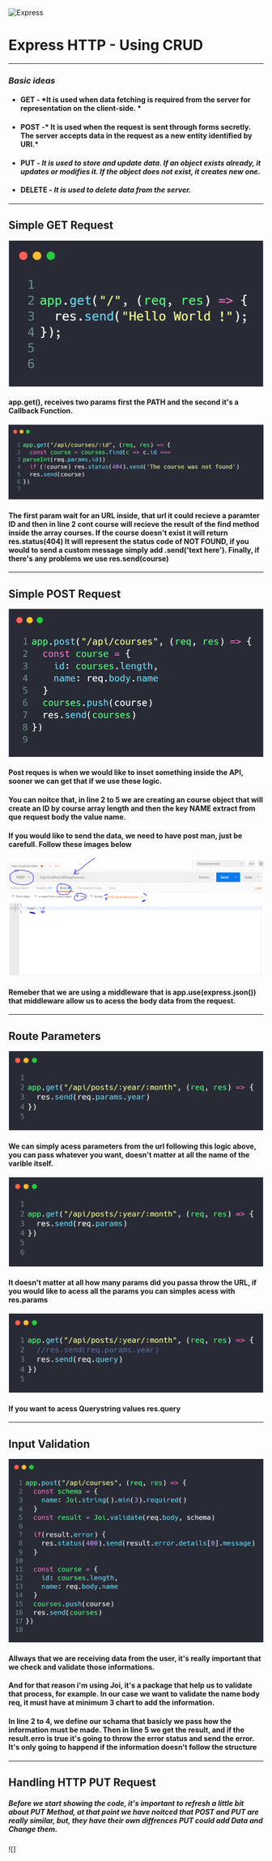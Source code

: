 ![Express](https://miro.medium.com/max/365/1*Jr3NFSKTfQWRUyjblBSKeg.png)
# Express HTTP - Using CRUD
-----

### *Basic ideas*

* #### **GET** - *It is used when data fetching is required from the server for representation on the client-side.  *
* #### **POST** -* It is used when the request is sent through forms secretly. The server accepts data in the request as a new entity identified by URI.*
* #### **PUT** - *It is used to store and update data. If an object exists already, it updates or modifies it. If the object does not exist, it creates new one.*
* #### **DELETE** - *It is used to delete data from the server.*

-----

## **Simple GET Request**

![GETMETHOD](index-f16a26babc.png)
#### app.get(), receives two params first the **PATH** and the second it's a **Callback Function**.

![GETMETHOD2](index-ff536b6626.png)

#### The first param wait for an URL inside, that url it could recieve a paramter ID and then in line 2 **cont course** will recieve the result of the find method inside the array **courses**. If the course doesn't exist it will return **res.status(404)** It will represent the status code of NOT FOUND, if you would to send a custom message simply add **.send('text here')**. Finally, if there's any problems we use **res.send(course)**
-----
## **Simple POST Request**

![POSTMETHOD](index-faea342bc6.png)

#### Post reques is when we would like to inset something inside the API, sooner we can get that if we use these logic.

#### You can noitce that, in line 2 to 5 we are creating an course object that will create an ID by course array length and then the key NAME extract from que **request body** the value name.


#### If you would like to send the data, we need to have post man, just be carefull. Follow these images below

![POSTMAN](postman.PNG)

#### Remeber that we are using a middleware that is **app.use(express.json())** that middleware allow us to acess the body data from the request.
-----

## **Route Parameters**

![PARAMSITEM](index-15be33c2e5.png)

#### We can simply acess parameters from the url following this logic above, you can pass whatever you want, doesn't matter at all the name of the varible itself.

![PARAMS](index-532c126b6b.png)

#### It doesn't matter at all how many params did you passa throw the URL, if you would like to acess **all** the params you can simples acess with **res.params**

![QUERY](index-55b12e5a4d.png)

#### If you want to acess Querystring values **res.query**
-----

## **Input Validation**

![INPUTVALIDATION](index-af521c6af6.png)

#### Allways that we are receiving data from the user, it's really important that we check and validate those informations.

#### And for that reason i'm using Joi, it's a package that help us to validate that process, for example. In our case we want to validate the name body req, it must have at minimum 3 chart to add the information.

#### In line 2 to 4, we define our schama that basicly we pass how the information must be made. Then in line 5 we get the result, and if the result.erro is true it's going to throw the error status and send the error. It's only going to happend if the information doesn't follow the structure

-----

## **Handling HTTP PUT Request**

##### Before we start showing the code, it's important to refresh a little bit about PUT Method, at that point we have noitced that POST and PUT are really similar, but, they have their own diffrences PUT could add Data and Change them.

![]